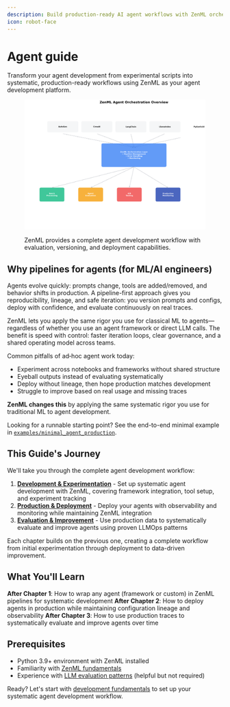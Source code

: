 ```yaml
---
description: Build production-ready AI agent workflows with ZenML orchestration.
icon: robot-face
---
```


# Agent guide

Transform your agent development from experimental scripts into systematic, production-ready workflows using ZenML as your agent development platform.

<figure><img src="../.gitbook/assets/agent-orchestration.png" alt=""><figcaption><p>ZenML provides a complete agent development workflow with evaluation, versioning, and deployment capabilities.</p></figcaption></figure>

## Why pipelines for agents (for ML/AI engineers)

Agents evolve quickly: prompts change, tools are added/removed, and behavior shifts in production. A pipeline-first approach gives you reproducibility, lineage, and safe iteration: you version prompts and configs, deploy with confidence, and evaluate continuously on real traces. 

ZenML lets you apply the same rigor you use for classical ML to agents—regardless of whether you use an agent framework or direct LLM calls. The benefit is speed with control: faster iteration loops, clear governance, and a shared operating model across teams.

Common pitfalls of ad‑hoc agent work today:
- Experiment across notebooks and frameworks without shared structure
- Eyeball outputs instead of evaluating systematically  
- Deploy without lineage, then hope production matches development
- Struggle to improve based on real usage and missing traces

**ZenML changes this** by applying the same systematic rigor you use for traditional ML to agent development.

Looking for a runnable starting point? See the end-to-end minimal example in [`examples/minimal_agent_production`](https://github.com/zenml-io/zenml/tree/main/examples/minimal_agent_production).

## This Guide's Journey

We'll take you through the complete agent development workflow:

1. **[Development & Experimentation](agent-fundamentals.md)** - Set up systematic agent development with ZenML, covering framework integration, tool setup, and experiment tracking
2. **[Production & Deployment](agent-deployment.md)** - Deploy your agents with observability and monitoring while maintaining ZenML integration
3. **[Evaluation & Improvement](agent-evaluation.md)** - Use production data to systematically evaluate and improve agents using proven LLMOps patterns

Each chapter builds on the previous one, creating a complete workflow from initial experimentation through deployment to data-driven improvement.

## What You'll Learn

**After Chapter 1**: How to wrap any agent (framework or custom) in ZenML pipelines for systematic development
**After Chapter 2**: How to deploy agents in production while maintaining configuration lineage and observability
**After Chapter 3**: How to use production traces to systematically evaluate and improve agents over time

## Prerequisites

- Python 3.9+ environment with ZenML installed
- Familiarity with [ZenML fundamentals](../starter-guide/)
- Experience with [LLM evaluation patterns](../llmops-guide/evaluation/) (helpful but not required)

Ready? Let's start with [development fundamentals](agent-fundamentals.md) to set up your systematic agent development workflow.